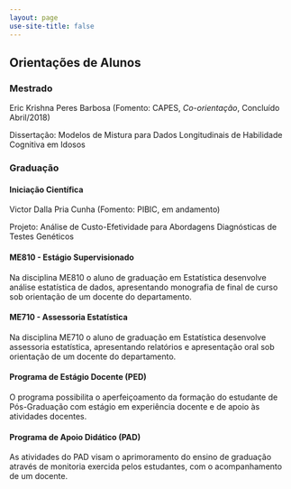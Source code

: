 ```yaml
---
layout: page
use-site-title: false
---
```


<link rel="stylesheet" href="https://use.fontawesome.com/releases/v5.2.0/css/all.css" integrity="sha384-hWVjflwFxL6sNzntih27bfxkr27PmbbK/iSvJ+a4+0owXq79v+lsFkW54bOGbiDQ" crossorigin="anonymous">

## <i class="fas fa-users"></i> Orientações de Alunos

### Mestrado
Eric Krishna Peres Barbosa (Fomento: CAPES, *Co-orientação*, Concluído Abril/2018) 

Dissertação: Modelos de Mistura para Dados Longitudinais de Habilidade Cognitiva em Idosos


### Graduação

#### Iniciação Científica

Victor Dalla Pria Cunha (Fomento: PIBIC, em andamento) 

Projeto: Análise de Custo-Efetividade para Abordagens Diagnósticas de Testes Genéticos


#### ME810 - Estágio Supervisionado
Na disciplina ME810 o aluno de graduação em Estatística desenvolve análise estatística de dados, apresentando monografia de final de curso sob orientação de um docente do departamento.


#### ME710 - Assessoria Estatística
Na disciplina ME710 o aluno de graduação em Estatística desenvolve assessoria estatística, apresentando relatórios e apresentação oral sob orientação de um docente do departamento.


#### Programa de Estágio Docente (PED)
O programa possibilita o aperfeiçoamento da formação do estudante de Pós-Graduação com estágio em experiência docente e de apoio às atividades docentes.


#### Programa de Apoio Didático (PAD)
As atividades do PAD visam o aprimoramento do ensino de graduação através de monitoria exercida pelos estudantes, com o acompanhamento de um docente.
